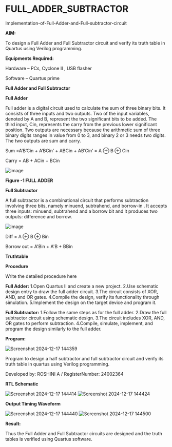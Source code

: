 # FULL_ADDER_SUBTRACTOR

Implementation-of-Full-Adder-and-Full-subtractor-circuit

**AIM:**

To design a Full Adder and Full Subtractor circuit and verify its truth table in Quartus using Verilog programming.

**Equipments Required:**

Hardware – PCs, Cyclone II , USB flasher

Software – Quartus prime

**Full Adder and Full Subtractor**

**Full Adder**

Full adder is a digital circuit used to calculate the sum of three binary bits. It consists of three inputs and two outputs. Two of the input variables, denoted by A and B, represent the two significant bits to be added. The third input, Cin, represents the carry from the previous lower significant position. Two outputs are necessary because the arithmetic sum of three binary digits ranges in value from 0 to 3, and binary 2 or 3 needs two digits. The two outputs are sum and carry.

Sum =A’B’Cin + A’BCin’ + ABCin + AB’Cin’ = A ⊕ B ⊕ Cin 

Carry = AB + ACin + BCin

![image](https://github.com/naavaneetha/FULL_ADDER_SUBTRACTOR/assets/154305477/0f30ba51-5ffb-4198-845f-18e054f675e7)

**Figure -1 FULL ADDER**

**Full Subtractor**

A full subtractor is a combinational circuit that performs subtraction involving three bits, namely minuend, subtrahend, and borrow-in . It accepts three inputs: minuend, subtrahend and a borrow bit and it produces two outputs: difference and borrow.

![image](https://github.com/naavaneetha/FULL_ADDER_SUBTRACTOR/assets/154305477/02b24f51-ab51-4304-9ad6-7b81ffc1ead5)

Diff = A ⊕ B ⊕ Bin 

Borrow out = A'Bin + A'B + BBin

**Truthtable**

**Procedure**


Write the detailed procedure here

**Full Adder:**
1.Open Quartus II and create a new project.
2.Use schematic design entry to draw the full adder circuit. 
3.The circuit consists of XOR, AND, and OR gates. 
4.Compile the design, verify its functionality through simulation. 
5.Implement the design on the target device and program it.

**Full Subtractor:** 
1.Follow the same steps as for the full adder. 
2.Draw the full subtractor circuit using schematic design. 
3.The circuit includes XOR, AND, OR gates to perform subtraction. 
4.Compile, simulate, implement, and program the design similarly to the full adder.

**Program:**

![Screenshot 2024-12-17 144359](https://github.com/user-attachments/assets/2672a108-ed42-4ae2-9fda-c896a6ca91ee)

 Program to design a half subtractor and full subtractor circuit and verify its truth table in quartus using Verilog programming. 
 
 Developed by: ROSHINI A / RegisterNumber: 24002364


**RTL Schematic**

![Screenshot 2024-12-17 144414](https://github.com/user-attachments/assets/e35e0726-ba6b-46a8-8e6f-7baf3585c8f5)
![Screenshot 2024-12-17 144424](https://github.com/user-attachments/assets/f085c131-3df1-4a7d-87df-dc18d111a05c)

**Output Timing Waveform**

![Screenshot 2024-12-17 144440](https://github.com/user-attachments/assets/dd572113-d1b1-4d54-8037-d1a982197810)
![Screenshot 2024-12-17 144500](https://github.com/user-attachments/assets/1821abab-c474-4d8c-9063-204191f83487)

**Result:**

Thus the Full Adder and Full Subtractor circuits are designed and the truth tables is verified using Quartus software.



